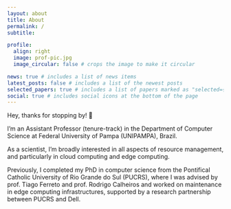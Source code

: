 ```yaml
---
layout: about
title: About
permalink: /
subtitle: 

profile:
  align: right
  image: prof-pic.jpg
  image_circular: false # crops the image to make it circular

news: true # includes a list of news items
latest_posts: false # includes a list of the newest posts
selected_papers: true # includes a list of papers marked as "selected={true}"
social: true # includes social icons at the bottom of the page
---
```


Hey, thanks for stopping by! 👋

I’m an Assistant Professor (tenure-track) in the Department of Computer Science at Federal University of Pampa (UNIPAMPA), Brazil.

As a scientist, I’m broadly interested in all aspects of resource management, and particularly in cloud computing and edge computing.

Previously, I completed my PhD in computer science from the Pontifical Catholic University of Rio Grande do Sul (PUCRS), where I was advised by prof. Tiago Ferreto and prof. Rodrigo Calheiros and worked on maintenance in edge computing infrastructures, supported by a research partnership between PUCRS and Dell.
